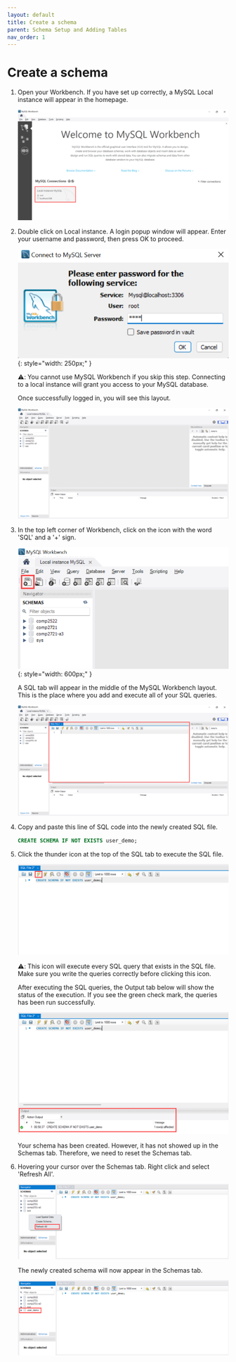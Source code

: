 ```yaml
---
layout: default
title: Create a schema
parent: Schema Setup and Adding Tables
nav_order: 1
---
```


# Create a schema

1. Open your Workbench. If you have set up correctly, a MySQL Local instance will appear in the homepage.
    
    ![MySQL Workbench homepage with local instance](https://github.com/dvalle22/Mel-Danilo-Cody/blob/gh-pages/assets/images/local-instance-hightlighted.png?raw=true)
    
2. Double click on Local instance. A login popup window will appear. Enter your username and password, then press OK to proceed.
    
    ![MySQL Workbench login](https://github.com/dvalle22/Mel-Danilo-Cody/blob/gh-pages/assets/images/login.png?raw=true)
    {: style="width: 250px;" }
    
    ⚠️: You cannot use MySQL Workbench if you skip this step.
    Connecting to a local instance will grant you access to your MySQL database.
    
    Once successfully logged in, you will see this layout.
    
    ![MySQL Workbench login successfully](https://github.com/dvalle22/Mel-Danilo-Cody/blob/gh-pages/assets/images/workbench-layout-no-annotation.png?raw=true)

3. In the top left corner of Workbench, click on the icon with the word 'SQL' and a '+' sign.

    ![MySQL Workbench add new query button](https://github.com/dvalle22/Mel-Danilo-Cody/blob/gh-pages/assets/images/open-new-query-tab.png?raw=true)
    {: style="width: 600px;" }
    
    A SQL tab will appear in the middle of the MySQL Workbench layout. This is the place where you add and execute all of your SQL queries.
    
    ![MySQL Workbench new query](https://github.com/dvalle22/Mel-Danilo-Cody/blob/gh-pages/assets/images/new-query-tab.png?raw=true)
    
4. Copy and paste this line of SQL code into the newly created SQL file.
    
     ```sql
    CREATE SCHEMA IF NOT EXISTS user_demo;
    ```
    
5. Click the thunder icon at the top of the SQL tab to execute the SQL file.
    
    ![MySQL Workbench run query button](https://github.com/dvalle22/Mel-Danilo-Cody/blob/gh-pages/assets/images/execute-query-button.png?raw=true)
    
    ⚠️: This icon will execute every SQL query that exists in the SQL file.
    Make sure you write the queries correctly before clicking this icon.
    
    After executing the SQL queries, the Output tab below will show the status of the execution. If you see the green check mark, the queries has been run successfully.
    
    ![MySQL Workbench run query result](https://github.com/dvalle22/Mel-Danilo-Cody/blob/gh-pages/assets/images/execute-query-result.png?raw=true)

    Your schema has been created. However, it has not showed up in the Schemas tab. Therefore, we need to reset the Schemas tab.
    
6. Hovering your cursor over the Schemas tab. Right click and select 'Refresh All'.
    
    ![MySQL Workbench update schema](https://github.com/dvalle22/Mel-Danilo-Cody/blob/gh-pages/assets/images/update-schema.png?raw=true)

    The newly created schema will now appear in the Schemas tab.

    ![MySQL Workbench show new schema](https://github.com/dvalle22/Mel-Danilo-Cody/blob/gh-pages/assets/images/update-schema-show-up.png?raw=true)
